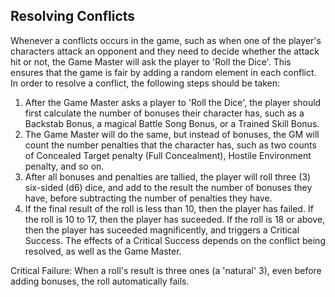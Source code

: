 Resolving Conflicts
---
Whenever a conflicts occurs in the game, such as when one of the player's characters attack an opponent and they need to decide whether the attack hit or not, the Game Master will ask the player to 'Roll the Dice'. This ensures that the game is fair by adding a random element in each conflict. In order to resolve a conflict, the following steps should be taken:  

1. After the Game Master asks a player to 'Roll the Dice', the player should first calculate the number of bonuses their character has, such as a Backstab Bonus, a magical Battle Song Bonus, or a Trained Skill Bonus.  
2. The Game Master will do the same, but instead of bonuses, the GM will count the number penalties that the character has, such as two counts of Concealed Target penalty (Full Concealment), Hostile Environment penalty, and so on.  
3. After all bonuses and penalties are tallied, the player will roll three (3) six-sided (d6) dice, and add to the result the number of bonuses they have, before subtracting the number of penalties they have.  
4. If the final result of the roll is less than 10, then the player has failed. If the roll is 10 to 17, then the player has suceeded. If the roll is 18 or above, then the player has suceeded magnificently, and triggers a Critical Success. The effects of a Critical Success depends on the conflict being resolved, as well as the Game Master.  

Critical Failure: When a roll's result is three ones (a 'natural' 3), even before adding bonuses, the roll automatically fails.  